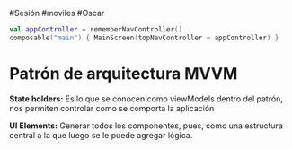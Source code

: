 #Sesión #moviles #Oscar 

```Kotlin
val appController = rememberNavController()
composable("main") { MainScreen(topNavController = appController) }
```

# Patrón de arquitectura MVVM

**State holders:** Es lo que se conocen como viewModels dentro del patrón, nos permiten controlar como se comporta la aplicación

**UI Elements:** Generar todos los componentes, pues, como una estructura central a la que luego se le puede agregar lógica.



